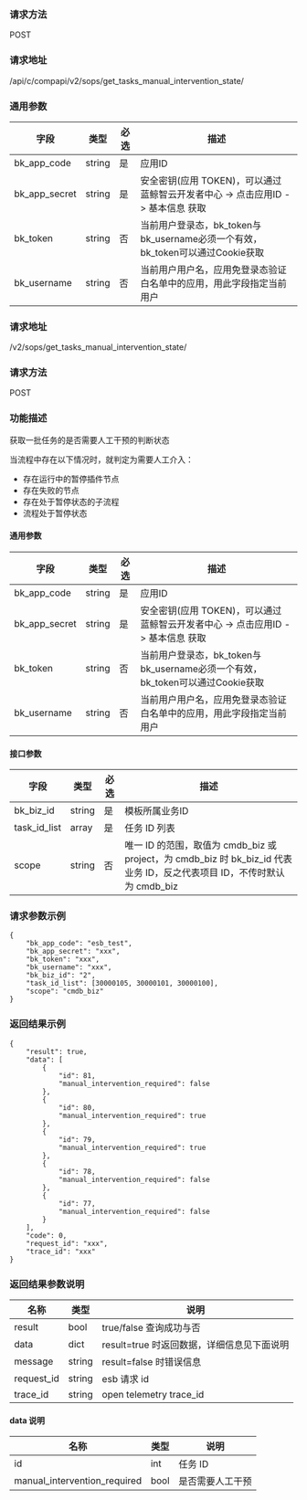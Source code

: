 
### 请求方法

POST


### 请求地址

/api/c/compapi/v2/sops/get_tasks_manual_intervention_state/


### 通用参数

| 字段 | 类型 | 必选 |  描述 |
|-----------|------------|--------|------------|
| bk_app_code  |  string    | 是 | 应用ID     |
| bk_app_secret|  string    | 是 | 安全密钥(应用 TOKEN)，可以通过 蓝鲸智云开发者中心 -> 点击应用ID -> 基本信息 获取 |
| bk_token     |  string    | 否 | 当前用户登录态，bk_token与bk_username必须一个有效，bk_token可以通过Cookie获取 |
| bk_username  |  string    | 否 | 当前用户用户名，应用免登录态验证白名单中的应用，用此字段指定当前用户 |


### 请求地址

/v2/sops/get_tasks_manual_intervention_state/

### 请求方法

POST

### 功能描述

获取一批任务的是否需要人工干预的判断状态

当流程中存在以下情况时，就判定为需要人工介入：

- 存在运行中的暂停插件节点
- 存在失败的节点
- 存在处于暂停状态的子流程
- 流程处于暂停状态

#### 通用参数

| 字段          | 类型   | 必选 | 描述                                                                             |
| ------------- | ------ | ---- | -------------------------------------------------------------------------------- |
| bk_app_code   | string | 是   | 应用ID                                                                           |
| bk_app_secret | string | 是   | 安全密钥(应用 TOKEN)，可以通过 蓝鲸智云开发者中心 -> 点击应用ID -> 基本信息 获取 |
| bk_token      | string | 否   | 当前用户登录态，bk_token与bk_username必须一个有效，bk_token可以通过Cookie获取    |
| bk_username   | string | 否   | 当前用户用户名，应用免登录态验证白名单中的应用，用此字段指定当前用户             |

#### 接口参数

| 字段         | 类型   | 必选 | 描述                                                                                                                     |
| ------------ | ------ | ---- | ------------------------------------------------------------------------------------------------------------------------ |
| bk_biz_id    | string | 是   | 模板所属业务ID                                                                                                           |
| task_id_list | array  | 是   | 任务 ID 列表                                                                                                             |
| scope        | string | 否   | 唯一 ID 的范围，取值为 cmdb_biz 或 project，为 cmdb_biz 时 bk_biz_id 代表业务 ID，反之代表项目 ID，不传时默认为 cmdb_biz |

### 请求参数示例

```
{
    "bk_app_code": "esb_test",
    "bk_app_secret": "xxx",
    "bk_token": "xxx",
    "bk_username": "xxx",
    "bk_biz_id": "2",
    "task_id_list": [30000105, 30000101, 30000100],
    "scope": "cmdb_biz"
}
```

### 返回结果示例

```
{
    "result": true,
    "data": [
        {
            "id": 81,
            "manual_intervention_required": false
        },
        {
            "id": 80,
            "manual_intervention_required": true
        },
        {
            "id": 79,
            "manual_intervention_required": true
        },
        {
            "id": 78,
            "manual_intervention_required": false
        },
        {
            "id": 77,
            "manual_intervention_required": false
        }
    ],
    "code": 0,
    "request_id": "xxx",
    "trace_id": "xxx"
}
```

### 返回结果参数说明

| 名称    | 类型   | 说明                                       |
| ------- | ------ | ------------------------------------------ |
| result  | bool   | true/false 查询成功与否                    |
| data    | dict   | result=true 时返回数据，详细信息见下面说明 |
| message | string | result=false 时错误信息                    |
|  request_id     |    string  |      esb 请求 id     |
|  trace_id     |    string  |      open telemetry trace_id     |

#### data 说明
| 名称                         | 类型 | 说明             |
| ---------------------------- | ---- | ---------------- |
| id                           | int  | 任务 ID          |
| manual_intervention_required | bool | 是否需要人工干预 |